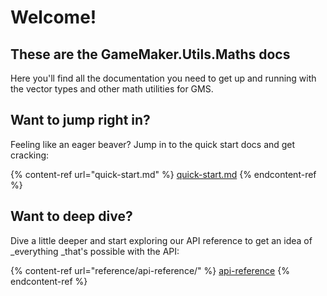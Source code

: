 # Welcome!

## These are the GameMaker.Utils.Maths docs

Here you'll find all the documentation you need to get up and running with the vector types and other math utilities for GMS.

## Want to jump right in?

Feeling like an eager beaver? Jump in to the quick start docs and get cracking:

{% content-ref url="quick-start.md" %}
[quick-start.md](quick-start.md)
{% endcontent-ref %}

## Want to deep dive?

Dive a little deeper and start exploring our API reference to get an idea of _everything _that's possible with the API:

{% content-ref url="reference/api-reference/" %}
[api-reference](reference/api-reference/)
{% endcontent-ref %}
